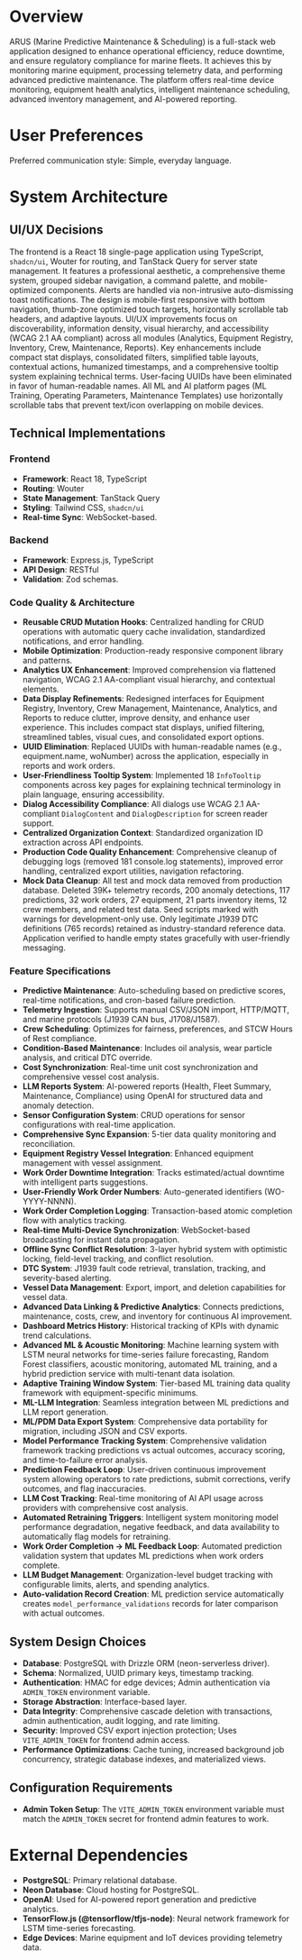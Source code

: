 # Overview

ARUS (Marine Predictive Maintenance & Scheduling) is a full-stack web application designed to enhance operational efficiency, reduce downtime, and ensure regulatory compliance for marine fleets. It achieves this by monitoring marine equipment, processing telemetry data, and performing advanced predictive maintenance. The platform offers real-time device monitoring, equipment health analytics, intelligent maintenance scheduling, advanced inventory management, and AI-powered reporting.

# User Preferences

Preferred communication style: Simple, everyday language.

# System Architecture

## UI/UX Decisions

The frontend is a React 18 single-page application using TypeScript, `shadcn/ui`, Wouter for routing, and TanStack Query for server state management. It features a professional aesthetic, a comprehensive theme system, grouped sidebar navigation, a command palette, and mobile-optimized components. Alerts are handled via non-intrusive auto-dismissing toast notifications. The design is mobile-first responsive with bottom navigation, thumb-zone optimized touch targets, horizontally scrollable tab headers, and adaptive layouts. UI/UX improvements focus on discoverability, information density, visual hierarchy, and accessibility (WCAG 2.1 AA compliant) across all modules (Analytics, Equipment Registry, Inventory, Crew, Maintenance, Reports). Key enhancements include compact stat displays, consolidated filters, simplified table layouts, contextual actions, humanized timestamps, and a comprehensive tooltip system explaining technical terms. User-facing UUIDs have been eliminated in favor of human-readable names. All ML and AI platform pages (ML Training, Operating Parameters, Maintenance Templates) use horizontally scrollable tabs that prevent text/icon overlapping on mobile devices.

## Technical Implementations

### Frontend
- **Framework**: React 18, TypeScript
- **Routing**: Wouter
- **State Management**: TanStack Query
- **Styling**: Tailwind CSS, `shadcn/ui`
- **Real-time Sync**: WebSocket-based.

### Backend
- **Framework**: Express.js, TypeScript
- **API Design**: RESTful
- **Validation**: Zod schemas.

### Code Quality & Architecture
- **Reusable CRUD Mutation Hooks**: Centralized handling for CRUD operations with automatic query cache invalidation, standardized notifications, and error handling.
- **Mobile Optimization**: Production-ready responsive component library and patterns.
- **Analytics UX Enhancement**: Improved comprehension via flattened navigation, WCAG 2.1 AA-compliant visual hierarchy, and contextual elements.
- **Data Display Refinements**: Redesigned interfaces for Equipment Registry, Inventory, Crew Management, Maintenance, Analytics, and Reports to reduce clutter, improve density, and enhance user experience. This includes compact stat displays, unified filtering, streamlined tables, visual cues, and consolidated export options.
- **UUID Elimination**: Replaced UUIDs with human-readable names (e.g., equipment.name, woNumber) across the application, especially in reports and work orders.
- **User-Friendliness Tooltip System**: Implemented 18 `InfoTooltip` components across key pages for explaining technical terminology in plain language, ensuring accessibility.
- **Dialog Accessibility Compliance**: All dialogs use WCAG 2.1 AA-compliant `DialogContent` and `DialogDescription` for screen reader support.
- **Centralized Organization Context**: Standardized organization ID extraction across API endpoints.
- **Production Code Quality Enhancement**: Comprehensive cleanup of debugging logs (removed 181 console.log statements), improved error handling, centralized export utilities, navigation refactoring.
- **Mock Data Cleanup**: All test and mock data removed from production database. Deleted 39K+ telemetry records, 200 anomaly detections, 117 predictions, 32 work orders, 27 equipment, 21 parts inventory items, 12 crew members, and related test data. Seed scripts marked with warnings for development-only use. Only legitimate J1939 DTC definitions (765 records) retained as industry-standard reference data. Application verified to handle empty states gracefully with user-friendly messaging.

### Feature Specifications
- **Predictive Maintenance**: Auto-scheduling based on predictive scores, real-time notifications, and cron-based failure prediction.
- **Telemetry Ingestion**: Supports manual CSV/JSON import, HTTP/MQTT, and marine protocols (J1939 CAN bus, J1708/J1587).
- **Crew Scheduling**: Optimizes for fairness, preferences, and STCW Hours of Rest compliance.
- **Condition-Based Maintenance**: Includes oil analysis, wear particle analysis, and critical DTC override.
- **Cost Synchronization**: Real-time unit cost synchronization and comprehensive vessel cost analysis.
- **LLM Reports System**: AI-powered reports (Health, Fleet Summary, Maintenance, Compliance) using OpenAI for structured data and anomaly detection.
- **Sensor Configuration System**: CRUD operations for sensor configurations with real-time application.
- **Comprehensive Sync Expansion**: 5-tier data quality monitoring and reconciliation.
- **Equipment Registry Vessel Integration**: Enhanced equipment management with vessel assignment.
- **Work Order Downtime Integration**: Tracks estimated/actual downtime with intelligent parts suggestions.
- **User-Friendly Work Order Numbers**: Auto-generated identifiers (WO-YYYY-NNNN).
- **Work Order Completion Logging**: Transaction-based atomic completion flow with analytics tracking.
- **Real-time Multi-Device Synchronization**: WebSocket-based broadcasting for instant data propagation.
- **Offline Sync Conflict Resolution**: 3-layer hybrid system with optimistic locking, field-level tracking, and conflict resolution.
- **DTC System**: J1939 fault code retrieval, translation, tracking, and severity-based alerting.
- **Vessel Data Management**: Export, import, and deletion capabilities for vessel data.
- **Advanced Data Linking & Predictive Analytics**: Connects predictions, maintenance, costs, crew, and inventory for continuous AI improvement.
- **Dashboard Metrics History**: Historical tracking of KPIs with dynamic trend calculations.
- **Advanced ML & Acoustic Monitoring**: Machine learning system with LSTM neural networks for time-series failure forecasting, Random Forest classifiers, acoustic monitoring, automated ML training, and a hybrid prediction service with multi-tenant data isolation.
- **Adaptive Training Window System**: Tier-based ML training data quality framework with equipment-specific minimums.
- **ML-LLM Integration**: Seamless integration between ML predictions and LLM report generation.
- **ML/PDM Data Export System**: Comprehensive data portability for migration, including JSON and CSV exports.
- **Model Performance Tracking System**: Comprehensive validation framework tracking predictions vs actual outcomes, accuracy scoring, and time-to-failure error analysis.
- **Prediction Feedback Loop**: User-driven continuous improvement system allowing operators to rate predictions, submit corrections, verify outcomes, and flag inaccuracies.
- **LLM Cost Tracking**: Real-time monitoring of AI API usage across providers with comprehensive cost analysis.
- **Automated Retraining Triggers**: Intelligent system monitoring model performance degradation, negative feedback, and data availability to automatically flag models for retraining.
- **Work Order Completion → ML Feedback Loop**: Automated prediction validation system that updates ML predictions when work orders complete.
- **LLM Budget Management**: Organization-level budget tracking with configurable limits, alerts, and spending analytics.
- **Auto-validation Record Creation**: ML prediction service automatically creates `model_performance_validations` records for later comparison with actual outcomes.

## System Design Choices
- **Database**: PostgreSQL with Drizzle ORM (neon-serverless driver).
- **Schema**: Normalized, UUID primary keys, timestamp tracking.
- **Authentication**: HMAC for edge devices; Admin authentication via `ADMIN_TOKEN` environment variable.
- **Storage Abstraction**: Interface-based layer.
- **Data Integrity**: Comprehensive cascade deletion with transactions, admin authentication, audit logging, and rate limiting.
- **Security**: Improved CSV export injection protection; Uses `VITE_ADMIN_TOKEN` for frontend admin access.
- **Performance Optimizations**: Cache tuning, increased background job concurrency, strategic database indexes, and materialized views.

## Configuration Requirements
- **Admin Token Setup**: The `VITE_ADMIN_TOKEN` environment variable must match the `ADMIN_TOKEN` secret for frontend admin features to work.

# External Dependencies

- **PostgreSQL**: Primary relational database.
- **Neon Database**: Cloud hosting for PostgreSQL.
- **OpenAI**: Used for AI-powered report generation and predictive analytics.
- **TensorFlow.js (@tensorflow/tfjs-node)**: Neural network framework for LSTM time-series forecasting.
- **Edge Devices**: Marine equipment and IoT devices providing telemetry data.